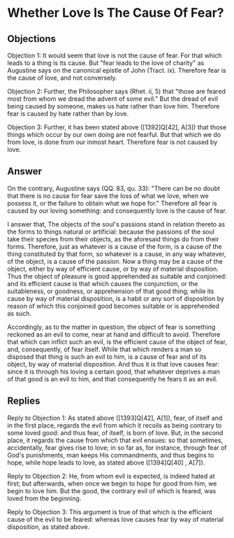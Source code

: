 # Whether Love Is The Cause Of Fear?

## Objections

Objection 1: It would seem that love is not the cause of fear. For that which leads to a thing is its cause. But "fear leads to the love of charity" as Augustine says on the canonical epistle of John (Tract. ix). Therefore fear is the cause of love, and not conversely.

Objection 2: Further, the Philosopher says (Rhet. ii, 5) that "those are feared most from whom we dread the advent of some evil." But the dread of evil being caused by someone, makes us hate rather than love him. Therefore fear is caused by hate rather than by love.

Objection 3: Further, it has been stated above ([1392]Q[42], A[3]) that those things which occur by our own doing are not fearful. But that which we do from love, is done from our inmost heart. Therefore fear is not caused by love.

## Answer

On the contrary, Augustine says (QQ. 83, qu. 33): "There can be no doubt that there is no cause for fear save the loss of what we love, when we possess it, or the failure to obtain what we hope for." Therefore all fear is caused by our loving something: and consequently love is the cause of fear.

I answer that, The objects of the soul's passions stand in relation thereto as the forms to things natural or artificial: because the passions of the soul take their species from their objects, as the aforesaid things do from their forms. Therefore, just as whatever is a cause of the form, is a cause of the thing constituted by that form, so whatever is a cause, in any way whatever, of the object, is a cause of the passion. Now a thing may be a cause of the object, either by way of efficient cause, or by way of material disposition. Thus the object of pleasure is good apprehended as suitable and conjoined: and its efficient cause is that which causes the conjunction, or the suitableness, or goodness, or apprehension of that good thing; while its cause by way of material disposition, is a habit or any sort of disposition by reason of which this conjoined good becomes suitable or is apprehended as such.

Accordingly, as to the matter in question, the object of fear is something reckoned as an evil to come, near at hand and difficult to avoid. Therefore that which can inflict such an evil, is the efficient cause of the object of fear, and, consequently, of fear itself. While that which renders a man so disposed that thing is such an evil to him, is a cause of fear and of its object, by way of material disposition. And thus it is that love causes fear: since it is through his loving a certain good, that whatever deprives a man of that good is an evil to him, and that consequently he fears it as an evil.

## Replies

Reply to Objection 1: As stated above ([1393]Q[42], A[1]), fear, of itself and in the first place, regards the evil from which it recoils as being contrary to some loved good: and thus fear, of itself, is born of love. But, in the second place, it regards the cause from which that evil ensues: so that sometimes, accidentally, fear gives rise to love; in so far as, for instance, through fear of God's punishments, man keeps His commandments, and thus begins to hope, while hope leads to love, as stated above ([1394]Q[40] , A[7]).

Reply to Objection 2: He, from whom evil is expected, is indeed hated at first; but afterwards, when once we begin to hope for good from him, we begin to love him. But the good, the contrary evil of which is feared, was loved from the beginning.

Reply to Objection 3: This argument is true of that which is the efficient cause of the evil to be feared: whereas love causes fear by way of material disposition, as stated above.